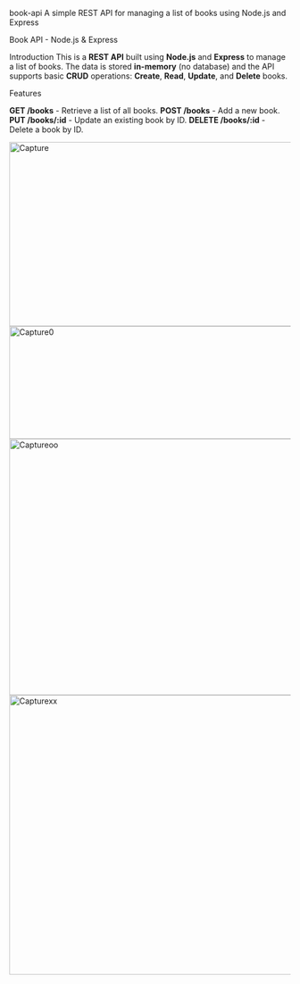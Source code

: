 book-api
A simple REST API for managing a list of books using Node.js and Express

Book API - Node.js & Express

Introduction
This is a **REST API** built using **Node.js** and **Express** to manage a list of books. The data is stored **in-memory** (no database) and the API supports basic **CRUD** operations: **Create**, **Read**, **Update**, and **Delete** books.

Features

**GET /books** - Retrieve a list of all books.
 **POST /books** - Add a new book.
 **PUT /books/:id** - Update an existing book by ID.
 **DELETE /books/:id** - Delete a book by ID.

<img width="755" height="330" alt="Capture" src="https://github.com/user-attachments/assets/a5783066-4ebc-4d47-ac06-532a551549ad" />
<img width="629" height="202" alt="Capture0" src="https://github.com/user-attachments/assets/3b8463a5-5661-40a0-b56a-7966f2419f9e" />
<img width="664" height="459" alt="Captureoo" src="https://github.com/user-attachments/assets/6b255a91-539b-4094-b0f8-4a91056cd050" />
<img width="927" height="501" alt="Capturexx" src="https://github.com/user-attachments/assets/26f2a01c-e3f3-4c8f-8b01-db65f4743224" />




